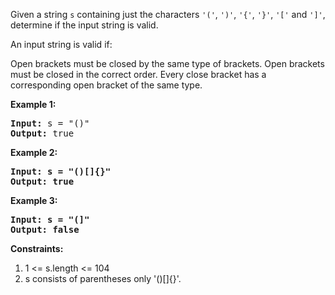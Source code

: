 Given a string <code>s</code> containing just the characters <code>'('</code>, <code>')'</code>, <code>'{'</code>, <code>'}'</code>, <code>'['</code> and <code>']'</code>, determine if the input string is valid.

An input string is valid if:

Open brackets must be closed by the same type of brackets.
Open brackets must be closed in the correct order.
Every close bracket has a corresponding open bracket of the same type.
 

<strong>Example 1:</strong>
<pre>
<strong>Input:</strong> s = "()"
<strong>Output:</strong> true
</pre>

<strong>Example 2:</strong>
<pre>
<strong>Input: s = "()[]{}"</strong>
<strong>Output: true</strong>
</pre>

<strong>Example 3:</strong>
<pre>
<strong>Input: s = "(]"</strong>
<strong>Output: false</strong>
</pre> 

<strong>Constraints:</strong>
<ol>
    <li>1 <= s.length <= 104</li>
    <li>s consists of parentheses only '()[]{}'.</li>
</ol>